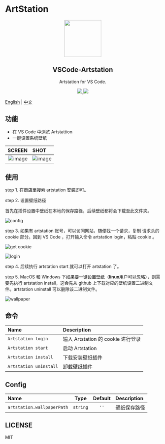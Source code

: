 # ArtStation

<p align="center">
  <img src="https://user-images.githubusercontent.com/11556339/193990898-7d579cec-52d1-4221-ae35-5d4f8661f7f2.png" width="120"/>
  <h2 align="center">VSCode-Artstation</h2>
  <p align="center">Artstation for VS Code.</p>
  <p align="center">
    <a target="__blank" href="https://marketplace.visualstudio.com/items?itemName=Alchemy.artstation">
      <img src="https://vsmarketplacebadge.apphb.com/version/Alchemy.artstation.svg?style=flat-square&logo=visual-studio-code" />
    </a>
    <a target="__blank" href="https://github.com/IceEnd/vscode-artstation/actions">
      <img src="https://github.com/IceEnd/vscode-artstation/actions/workflows/ci.yml/badge.svg">
    </a>
  </p>
</p>

[English](./README.md) | [中文](./README.zh-CN.md)

## 功能

- 在 VS Code 中浏览 Artstattion
- 一键设置系统壁纸

|    SCREEN | SHOT |
|-------:|:-----|
| ![image](https://user-images.githubusercontent.com/11556339/193978773-d9b93e2e-3d4d-4c67-bf75-f0d9a9683be6.png) | ![image](https://user-images.githubusercontent.com/11556339/193978873-6e3e797b-5783-4554-8fa5-cde9648ccc4b.png) |

## 使用

step 1. 在商店里搜索 artstation 安装即可。

step 2. 设置壁纸路径

首先在插件设置中壁纸在本地的保存路径，后续壁纸都将会下载至此文件夹。

![config](https://user-images.githubusercontent.com/11556339/194198589-8ea4acfc-7899-4bf0-b4ee-791ba75864fe.png)

step 3. 如果有 artstation 账号，可以访问网站，随便找一个请求，复制 请求头的 cookie 部分。回到 VS Code ，打开输入命令 artstation login，粘贴 cookie 。

![get cookie](https://user-images.githubusercontent.com/11556339/197974112-10e91570-5f82-4f4d-8670-73997657e392.gif)

![login](https://user-images.githubusercontent.com/11556339/194199176-ad5d5abb-3b27-4e9f-b57e-ecd1afe6e6f8.png)

step 4. 后续执行 artstation start 就可以打开 artstation 了。

step 5. MacOS 和 Windows 下如果要一键设置壁纸（**linux**用户可以忽略），则需要先执行 artstation install，这会先从 github 上下载对应的壁纸设置二进制文件。artstation uninstall 可以删除该二进制文件。

![wallpaper](https://user-images.githubusercontent.com/11556339/194199739-6347b0dd-26d3-434b-9568-9aa3efd45ce3.png)

## 命令

| Name                      | Description                                 |
| :------------------------ | :------------------------------------------ |
| `Artstation login`        | 输入 Artstation 的 cookie 进行登录           |
| `Artstation start`        | 启动 Artstation                             |
| `Artstation install`      | 下载安装壁纸插件                             |
| `Artstation uninstall`    | 卸载壁纸插件                                 |

## Config

| Name                            |      Type       |   Default    | Description                |
| :------------------------------ | :-------------: | :----------: | :------------------------- |
| `artstation.wallpaperPath`      |    `string`     |     `''`     | 壁纸保存路径                |



## LICENSE

MIT

